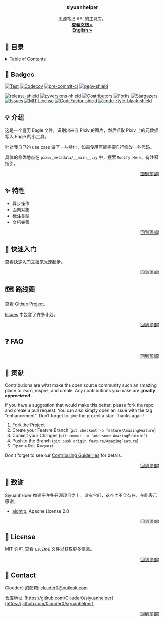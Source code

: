 <div id="top"></div>

<h3 align="center">siyuanhelper</h3>
  <p align="center">
    思源笔记 API 的工具库。
    <br />
    <a href="https://clouder0.github.io/siyuanhelper/zh/"><strong>查看文档 »</strong></a>
    <br />
    <a href="https://github.com/Clouder0/siyuanhelper/blob/main/README.md/"><strong>English »</strong></a>
  </p>
</div>

## 📜 目录

<details><summary>Table of Contents</summary>

- [🌟 Badges](#🌟-badges)
- [💡 介绍](#💡-介绍)
- [✨ 特性](#✨-特性)
- [🎏 快速入门](#🎏-快速入门)
- [🗺️ 路线图](#🗺️-路线图)
- [❓ Faq](#❓-faq)
- [💌 贡献](#💌-贡献)
- [🙏 致谢](#🙏-致谢)
- [📖 许可](#📖-许可)
- [📧 联系](#📧-联系)

</details>

## 🌟 Badges

[![Test][github-action-test-shield]][github-action-test-url]
[![Codecov][codecov-shield]][codecov-url]
[![pre-commit-ci][pre-commit-ci-shield]][pre-commit-ci-url]
[![pepy-shield]][pepy-url]

[![release-shield]][release-url]
[![pyversions-shield]][pyversions-url]
[![Contributors][contributors-shield]][contributors-url]
[![Forks][forks-shield]][forks-url]
[![Stargazers][stars-shield]][stars-url]
[![Issues][issues-shield]][issues-url]
[![MIT License][license-shield]][license-url]
[![CodeFactor-shield]][CodeFactor-url]
[![code-style-black-shield]][code-style-black-url]

## 💡 介绍

这是一个遍历 Eagle 文件，识别出来自 Pixiv 的图片，然后抓取 Pixiv 上的元数据写入 Eagle 的小工具。

针对我自己的 use case 做了一些特化，如需使用可能需要自行修改一些代码。

具体的修改地点在 `pixiv_metadata/__main__.py` 中，搜索 `Modify Here`，有注释指引。


<p align="right">(<a href="#top">回到顶部</a>)</p>

## ✨ 特性

- 异步操作
- 面向对象
- 标注类型
- 文档完善

<p align="right">(<a href="#top">回到顶部</a>)</p>

## 🎏 快速入门

查看[快速入门文档](https://clouder0.github.io/siyuanhelper/zh/quickstart/)来光速起步。

<p align="right">(<a href="#top">回到顶部</a>)</p>

## 🗺️ 路线图

查看 [Github Project](https://github.com/Clouder0/siyuanhelper/projects/1).

[Issues](https://github.com/Clouder0/siyuanhelper/issues) 中包含了许多计划。

<p align="right">(<a href="#top">回到顶部</a>)</p>

## ❓ FAQ

<p align="right">(<a href="#top">回到顶部</a>)</p>

## 💌 贡献

Contributions are what make the open source community such an amazing place to learn, inspire, and create. Any contributions you make are **greatly appreciated**.

If you have a suggestion that would make this better, please fork the repo and create a pull request. You can also simply open an issue with the tag "enhancement".
Don't forget to give the project a star! Thanks again!

1. Fork the Project
2. Create your Feature Branch (`git checkout -b feature/AmazingFeature`)
3. Commit your Changes (`git commit -m 'Add some AmazingFeature'`)
4. Push to the Branch (`git push origin feature/AmazingFeature`)
5. Open a Pull Request

Don't forget to see our [Contributing Guidelines](https://github.com/Clouder0/siyuanhelper/blob/main/CONTRIBUTING.md) for details.

<p align="right">(<a href="#top">回到顶部</a>)</p>

## 🙏 致谢

Siyuanhelper 构建于许多开源项目之上，没有它们，这个库不会存在。在此表示感谢。

- [aiohttp](https://github.com/aio-libs/aiohttp), Apache License 2.0

<p align="right">(<a href="#top">回到顶部</a>)</p>

## 📖 License

MIT 许可. 查看 `LICENSE` 文件以获取更多信息。

<p align="right">(<a href="#top">回到顶部</a>)</p>

## 📧 Contact

Clouder0 的邮箱: clouder0@outlook.com

仓库地址: [https://github.com/Clouder0/siyuanhelper](https://github.com/Clouder0/siyuanhelper)

<p align="right">(<a href="#top">回到顶部</a>)</p>

<!-- MARKDOWN LINKS & IMAGES -->
<!-- https://www.markdownguide.org/basic-syntax/#reference-style-links -->
[contributors-shield]: https://img.shields.io/github/contributors/Clouder0/siyuanhelper.svg?style=for-the-badge
[contributors-url]: https://github.com/Clouder0/siyuanhelper/graphs/contributors
[forks-shield]: https://img.shields.io/github/forks/Clouder0/siyuanhelper.svg?style=for-the-badge
[forks-url]: https://github.com/Clouder0/siyuanhelper/network/members
[stars-shield]: https://img.shields.io/github/stars/Clouder0/siyuanhelper.svg?style=for-the-badge
[stars-url]: https://github.com/Clouder0/siyuanhelper/stargazers
[issues-shield]: https://img.shields.io/github/issues/Clouder0/siyuanhelper.svg?style=for-the-badge
[issues-url]: https://github.com/Clouder0/siyuanhelper/issues
[license-shield]: https://img.shields.io/github/license/Clouder0/siyuanhelper.svg?style=for-the-badge
[license-url]: https://github.com/Clouder0/siyuanhelper/blob/main/LICENSE
[github-action-test-shield]: https://github.com/Clouder0/siyuanhelper/actions/workflows/test.yml/badge.svg?branch=main
[github-action-test-url]: https://github.com/Clouder0/siyuanhelper/actions/workflows/test.yml
[codecov-shield]:https://codecov.io/gh/Clouder0/siyuanhelper/branch/main/graph/badge.svg?token=D2XT099AFB
[codecov-url]: https://codecov.io/gh/Clouder0/siyuanhelper
[pre-commit-ci-shield]: https://results.pre-commit.ci/badge/github/Clouder0/siyuanhelper/main.svg
[pre-commit-ci-url]: https://results.pre-commit.ci/latest/github/Clouder0/siyuanhelper/main
[code-style-black-shield]: https://img.shields.io/badge/code%20style-black-000000.svg?style=for-the-badge
[code-style-black-url]: https://github.com/psf/black
[pyversions-shield]: https://img.shields.io/pypi/pyversions/siyuanhelper.svg?style=for-the-badge
[pyversions-url]: https://pypi.org/project/siyuanhelper/
[release-shield]: https://img.shields.io/github/release/Clouder0/siyuanhelper.svg?style=for-the-badge
[release-url]: https://github.com/Clouder0/siyuanhelper/releases
[CodeFactor-shield]: https://www.codefactor.io/repository/github/clouder0/siyuanhelper/badge/main?style=for-the-badge
[CodeFactor-url]: https://www.codefactor.io/repository/github/clouder0/siyuanhelper/overview/main
[pepy-shield]: https://static.pepy.tech/personalized-badge/siyuanhelper?period=total&units=international_system&left_color=grey&right_color=brightgreen&left_text=Downloads
[pepy-url]: https://pepy.tech/project/siyuanhelper
